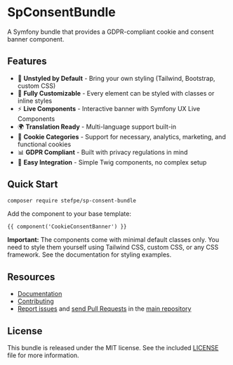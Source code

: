 SpConsentBundle
===============

A Symfony bundle that provides a GDPR-compliant cookie and consent banner component.

## Features

- 🎨 **Unstyled by Default** - Bring your own styling (Tailwind, Bootstrap, custom CSS)
- 🔧 **Fully Customizable** - Every element can be styled with classes or inline styles
- ⚡ **Live Components** - Interactive banner with Symfony UX Live Components
- 🌍 **Translation Ready** - Multi-language support built-in
- 🍪 **Cookie Categories** - Support for necessary, analytics, marketing, and functional cookies
- 📊 **GDPR Compliant** - Built with privacy regulations in mind
- 🎯 **Easy Integration** - Simple Twig components, no complex setup

## Quick Start

```bash
composer require stefpe/sp-consent-bundle
```

Add the component to your base template:

```twig
{{ component('CookieConsentBanner') }}
```

**Important:** The components come with minimal default classes only. You need to style them yourself using Tailwind CSS, custom CSS, or any CSS framework. See the documentation for styling examples.

Resources
---------

  * [Documentation](docs/index.md)
  * [Contributing](CONTRIBUTING.md)
  * [Report issues](https://github.com/stefpe/sp-consent-bundle/issues) and
    [send Pull Requests](https://github.com/stefpe/sp-consent-bundle/pulls)
    in the [main repository](https://github.com/stefpe/sp-consent-bundle)

License
-------

This bundle is released under the MIT license. See the included [LICENSE](LICENSE) file for more information.
